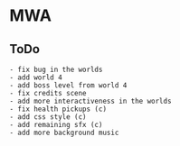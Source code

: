 # MWA

## ToDo
    - fix bug in the worlds
    - add world 4
    - add boss level from world 4
    - fix credits scene
    - add more interactiveness in the worlds
    - fix health pickups (c)
    - add css style (c)
    - add remaining sfx (c)
    - add more background music